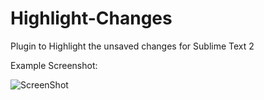 Highlight-Changes
=================

Plugin to Highlight the unsaved changes for Sublime Text 2

Example Screenshot:

![ScreenShot](http://i.imgur.com/9zpvL1j.png)
